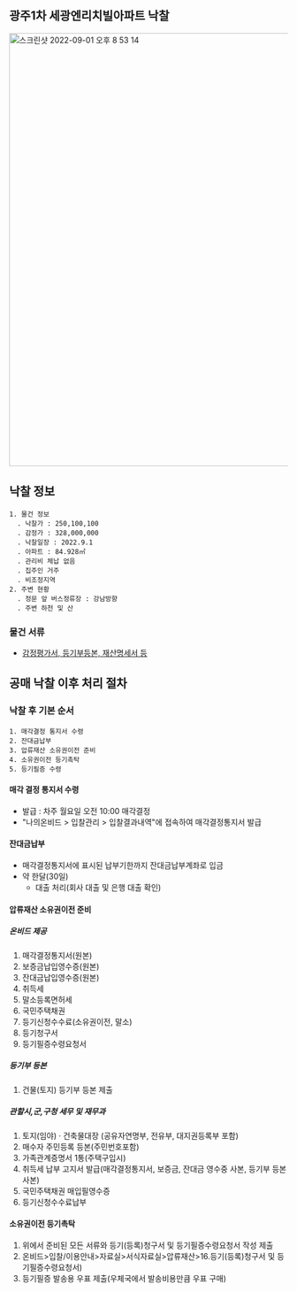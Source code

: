 ## 광주1차 세광엔리치빌아파트 낙찰
<img width="783" alt="스크린샷 2022-09-01 오후 8 53 14" src="https://user-images.githubusercontent.com/62130704/187907742-831e6129-52eb-4f27-8f30-93941db5d05d.png">

## 낙찰 정보
```
1. 물건 정보
  . 낙찰가 : 250,100,100
  . 감정가 : 328,000,000
  . 낙찰일장 : 2022.9.1
  . 아파트 : 84.928㎡
  . 관리비 체납 없음
  . 집주인 거주
  . 비조정지역
2. 주변 현황
  . 정문 앞 버스정류장 : 강남방향
  . 주변 하천 및 산
```
### 물건 서류
* [감정평가서, 등기부등본, 재산명세서 등](https://drive.google.com/drive/folders/15_6aMCZi0nYluAXZkOlpSUmmpAs0MuqZ)

## 공매 낙찰 이후 처리 절차

### 낙찰 후 기본 순서
```
1. 매각결정 통지서 수령
2. 잔대금납부
3. 압류재산 소유권이전 준비
4. 소유권이전 등기촉탁
5. 등기필증 수령
```

#### 매각 결정 통지서 수령
* 발급 : 차주 월요일 오전 10:00 매각결정
* "나의온비드 > 입찰관리 > 입찰결과내역"에 접속하여 매각결정통지서 발급

#### 잔대금납부
* 매각결정통지서에 표시된 납부기한까지 잔대금납부계좌로 입금
* 약 한달(30일)
  * 대출 처리(회사 대출 및 은행 대출 확인)

#### 압류재산 소유권이전 준비

##### 온비드 제공
1. 매각결정통지서(원본)
2. 보증금납입영수증(원본)	
3. 잔대금납입영수증(원본)	
4. 취득세
5. 말소등록면허세
6. 국민주택채권
7. 등기신청수수료(소유권이전, 말소)
8. 등기청구서
9. 등기필증수령요청서
 
##### 등기부 등본
1. 건물(토지) 등기부 등본 제출

##### 관할시,군,구청 세무 및 재무과
1. 토지(임야) · 건축물대장	(공유자연명부, 전유부, 대지권등록부 포함)
2. 매수자 주민등록 등본(주민번호포함)
3. 가족관계증명서 1통(주택구입시)
4. 취득세 납부 고지서 발급(매각결정통지서, 보증금, 잔대금 영수중 사본, 등기부 등본사본)
5. 국민주택채권 매입필영수증
6. 등기신청수수료납부

#### 소유권이전 등기촉탁
1. 위에서 준비된 모든 서류와 등기(등록)청구서 및 등기필증수령요청서 작성 제출
2. 온비드>입찰/이용안내>자료실>서식자료실>압류재산>16.등기(등록)청구서 및 등기필증수령요청서)
3. 등기필증 발송용 우표 제출(우체국에서 발송비용만큼 우표 구매)

